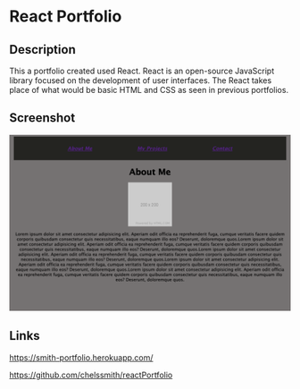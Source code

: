 # React Portfolio


## Description
This a portfolio created used React. React is an open-source JavaScript library focused on the development of user interfaces. The React takes place of what would be basic HTML and CSS as seen in previous portfolios.

## Screenshot
![](./images/react.png)

## Links 

https://smith-portfolio.herokuapp.com/

https://github.com/chelssmith/reactPortfolio